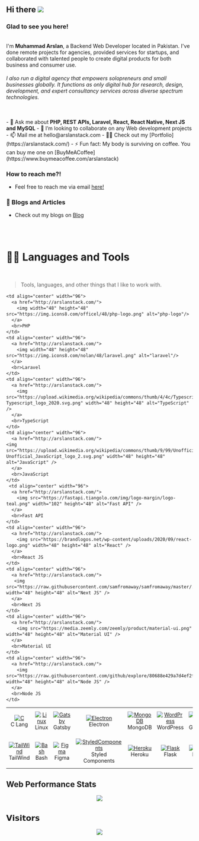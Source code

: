 
<h2>Hi there <img src="https://media.giphy.com/media/hvRJCLFzcasrR4ia7z/giphy.gif" width="25"></h2>

<h3>Glad to see you here!</h3>  

<br />
I'm <b>Muhammad Arslan</b>, a Backend Web Developer located in Pakistan. I've done remote projects for agencies, provided services for startups, and collaborated with talented people to create digital products for both business and consumer use.

<h6>
    I also run a digital agency that empowers solopreneurs and small businesses globally. It functions as only digital hub for research, design, development, and expert consultancy services across diverse spectrum technologies.
</h6>
<br />
- 🌱 Ask me about <b>PHP, REST APIs, Laravel, React, React Native, Next JS and MySQL</b>
- 👯 I’m looking to collaborate on any Web development projects
- 📫 Mail me at hello@arslanstack.com
- 🙆‍♂️ Check out my [Portfolio](https://arslanstack.com/)
- ⚡ Fun fact: My body is surviving on coffee. You can buy me one on [BuyMeACoffee](https://www.buymeacoffee.com/arslanstack)

<h3>How to reach me?!</h3>

- Feel free to reach me via email [here!](mailto:hello@arslanstack.com)

<h3>
    📕 Blogs and Articles
</h3>

- Check out my blogs on [Blog](https://blog.arslanstack.com/)


\
&nbsp;

# :man_technologist: Languages and Tools

<br>

> Tools, languages, and other things that I like to work with.

<table align="center">
  <tr>
    
    <td align="center" width="96">
      <a href="http://arslanstack.com/">
        <img width="48" height="48" src="https://img.icons8.com/officel/48/php-logo.png" alt="php-logo"/>
      </a>
      <br>PHP
    </td>
    <td align="center" width="96">
      <a href="http://arslanstack.com/">
        <img width="48" height="48" src="https://img.icons8.com/nolan/48/laravel.png" alt="laravel"/>
      </a>
      <br>Laravel
    </td>
    <td align="center" width="96">
      <a href="http://arslanstack.com/">
        <img src="https://upload.wikimedia.org/wikipedia/commons/thumb/4/4c/Typescript_logo_2020.svg/1200px-Typescript_logo_2020.svg.png" width="48" height="48" alt="TypeScript" />
      </a>
      <br>TypeScript
    </td>
    <td align="center" width="96">
      <a href="http://arslanstack.com/">
	<img src="https://upload.wikimedia.org/wikipedia/commons/thumb/9/99/Unofficial_JavaScript_logo_2.svg/1024px-Unofficial_JavaScript_logo_2.svg.png" width="48" height="48" alt="JavaScript" />
      </a>
      <br>JavaScript
    </td>
     <td align="center" width="96">
      <a href="http://arslanstack.com/">
        <img src="https://fastapi.tiangolo.com/img/logo-margin/logo-teal.png" width="102" height="48" alt="Fast API" />
      </a>
      <br>Fast API
    </td>
    <td align="center" width="96">
      <a href="http://arslanstack.com/">
        <img src="https://brandlogos.net/wp-content/uploads/2020/09/react-logo.png" width="48" height="48" alt="React" />
      </a>
      <br>React JS
    </td>
    <td align="center" width="96">
      <a href="http://arslanstack.com/">
       <img src="https://raw.githubusercontent.com/samfromaway/samfromaway/master/.github/images/nextjs.png" width="48" height="48" alt="Next JS" />
      </a>
      <br>Next JS
    </td>
	<td align="center" width="96">
      <a href="http://arslanstack.com/">
        <img src="https://media.zeemly.com/zeemly/product/material-ui.png" width="48" height="48" alt="Material UI" />
      </a>
      <br>Material UI
    </td>
    <td align="center" width="96">
      <a href="http://arslanstack.com/">
        <img src="https://raw.githubusercontent.com/github/explore/80688e429a7d4ef2fca1e82350fe8e3517d3494d/topics/nodejs/nodejs.png" width="48" height="48" alt="Node JS" />
      </a>
      <br>Node JS
    </td>
  </tr>
  
  <tr>
    <td align="center" width="96"> 
      <a href="http://arslanstack.com/" >
        <img src="https://img.icons8.com/color/452/c-programming.png" width="48" height="48" alt="C" />
      </a>
      <br>C Lang
    </td>
    <td align="center" width="96">
      <a href="http://arslanstack.com/" >
        <img src="https://camo.githubusercontent.com/d7574156c7a1844d3c2907bae0e76254cca759290c08e08a6ef2bd7543c8c0ca/68747470733a2f2f692e6962622e636f2f737331374b47302f63376238313133323437666563643833626439623565643562643366333464352d72656d6f766562672d707265766965772e706e67" width="48" height="48" alt="Linux" />
      </a>
      <br>Linux
    </td>
    <td align="center"  width="96">
      <a href="http://arslanstack.com/">
        <img src="https://static.cdnlogo.com/logos/g/42/gatsby.svg" width="48" height="48" alt="Gatsby" />
      </a>
      <br>Gatsby
    </td>
    <td align="center"  width="96">
      <a href="http://arslanstack.com/">
        <img src="https://upload.wikimedia.org/wikipedia/commons/thumb/9/91/Electron_Software_Framework_Logo.svg/1024px-Electron_Software_Framework_Logo.svg.png" width="48" height="48" alt="Electron" />
      </a>
      <br>Electron
    </td>
    <td align="center" width="96"> 
      <a href="http://arslanstack.com/" >
        <img src="https://i.ibb.co/QXHcMvM/58481021cef1014c0b5e494b.png" width="48" height="48" alt="Mongo DB" />
      </a>
      <br>MongoDB
    </td>
    <td align="center"  width="96">
      <a href="http://arslanstack.com/">
        <img src="https://upload.wikimedia.org/wikipedia/commons/thumb/9/98/WordPress_blue_logo.svg/480px-WordPress_blue_logo.svg.png" width="48" height="48" alt="WordPress" />
      </a>
      <br>WordPress
    </td>
    <td align="center" width="96">
      <a href="http://arslanstack.com/" >
        <img src="https://upload.wikimedia.org/wikipedia/commons/thumb/1/17/GraphQL_Logo.svg/2048px-GraphQL_Logo.svg.png" width="48" height="48" alt="GraphQL" />
      </a>
      <br>GraphQL
    </td>
    <td align="center" width="96">
      <a href="http://arslanstack.com/" >
        <img src="https://upload.wikimedia.org/wikipedia/commons/thumb/3/3f/Git_icon.svg/1200px-Git_icon.svg.png" width="48" height="48" alt="Git" />
      </a>
      <br>Git
    </td>
    <td align="center" width="96">
      <a href="http://arslanstack.com/">
       <img src="https://upload.wikimedia.org/wikipedia/commons/thumb/9/9a/Visual_Studio_Code_1.35_icon.svg/2048px-Visual_Studio_Code_1.35_icon.svg.png" width="48" height="40" alt="VS Code" />
      </a>
      <br>VS Code
    </td>
  </tr>
   <tr>
    <td align="center" width="96">
      <a href="http://arslanstack.com/">
        <img src="https://tailwindcss.com/_next/static/media/tailwindcss-mark.79614a5f61617ba49a0891494521226b.svg" width="48" height="48" alt="TailWind" />
      </a>
      <br>TailWind
    </td>
    <td align="center" width="96">
      <a href="http://arslanstack.com/">
        <img src="https://bashlogo.com/img/symbol/png/full_colored_dark.png" width="48" height="48" alt="Bash" />
      </a>
      <br>Bash
    </td>
    <td align="center" width="96">
      <a href="http://arslanstack.com/">
        <img src="https://upload.wikimedia.org/wikipedia/commons/3/33/Figma-logo.svg" width="45" height="45" alt="Figma" />
      </a>
      <br>Figma
    </td>
    <td align="center" width="96">
      <a href="http://arslanstack.com/">
        <img src="https://images.ctfassets.net/qcrphhesuv4n/6cZj9wicrfq7gQwyYy7RcI/9ec870532475e09f72bb1c7143a4564b/1_p1TndLk3UsGPBsM7qHPZIw.png?w=294&h=175&q=50&fm=png" width="48" height="48" alt="StyledComponents" />
      </a>
      <br>Styled Components
    </td>
    <td align="center" width="96">
      <a href="http://arslanstack.com/">
        <img src="https://brand.heroku.com/static/media/heroku-logo-solid.ab0c1b46.svg" width="48" height="48" alt="Heroku" />
      </a>
      <br>Heroku
    </td>
    <td align="center" width="96">
      <a href="http://arslanstack.com/">
        <img src="https://iconape.com/wp-content/png_logo_vector/cib-flask.png" width="48" height="48" alt="Flask" />
      </a>
      <br>Flask
    </td>
     <td align="center" width="96"> 
      <a href="http://arslanstack.com/" >
        <img src="https://cdn.worldvectorlogo.com/logos/redux.svg" width="48" height="48" alt="Redux" />
      </a>
      <br>Redux
    </td>
          <td align="center" width="96"> 
      <a href="http://arslanstack.com/" >
        <img src="https://1000logos.net/wp-content/uploads/2020/06/Illustrator-Logo.png" width="80" height="48" alt="Illustrator" />
      </a>
      <br>Illustrator
    </td>
             <td align="center" width="96"> 
      <a href="http://arslanstack.com/" >
        <img src="https://brandeps.com/logo-download/G/Google-Cloud-logo-vector-01.svg" width="48" height="48" alt="Google Cloud" />
      </a>
      <br>G Cloud
    </td>
  </tr>
    
</table>


## Web Performance Stats

<p align="center">
    <img src="./stat.png" width="800px">
</p>

## 𝗩𝗶𝘀𝗶𝘁𝗼𝗿𝘀

<p align="center">   
  <img src="https://profile-counter.glitch.me/muqeetmughal/count.svg" />  
</p>
